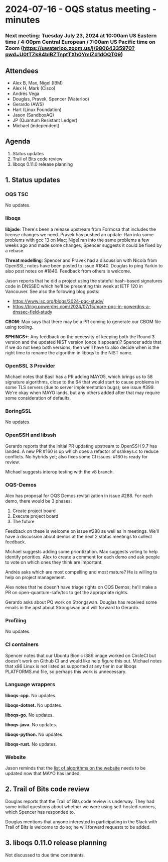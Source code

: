 # 2024-07-16 - OQS status meeting - minutes

### Next meeting: Tuesday July 23, 2024 at 10:00am US Eastern time / 4:00pm Central European / 7:00am US Pacific time on Zoom (https://uwaterloo.zoom.us/j/98064335970?pwd=U0tTZk84blBZTnptTXh0YmlZd1dOQT09)

<!-- ### Next meeting: Tuesday July 16, 2024 at 12:30pm US Eastern time / 6:30pm Central European / 9:30am US Pacific time on Zoom (https://uwaterloo.zoom.us/j/98064335970?pwd=U0tTZk84blBZTnptTXh0YmlZd1dOQT09) -->

## Attendees

- Alex B, Max, Nigel (IBM)
- Alex H, Mark (Cisco)
- Andrés Vega
- Douglas, Pravek, Spencer (Waterloo)
- Gerardo (AWS)
- Hart (Linux Foundation)
- Jason (SandboxAQ)
- JP (Quantum Resistant Ledger)
- Michael (independent)
<!-- - Christian (MSR) -->
<!-- - Gerardo (AWS) -->
<!-- - Jason (SandboxAQ) -->
<!-- - Prem (AMD) -->
<!-- - Ry (Linux Foundation) -->
<!-- - Sara (Synopsys) -->
<!-- - Vlad (softwareQ) -->
<!-- - Yarkin (NVIDIA) -->

## Agenda

1. Status updates
2. Trail of Bits code review
3. liboqs 0.11.0 release planning

## 1. Status updates

### OQS TSC

No updates.

### liboqs

**libjade**: There's been a release upstream from Formosa that includes the license changes we need.  Pravek has pushed an update. Ran into some problems with gcc 13 on Mac; Nigel ran into the same problems a few weeks ago and made some changes; Spencer suggests it could be fixed by a rebase.

**Threat modelling**: Spencer and Pravek had a discussion with Nicola from OpenSSL; notes have been posted to issue #1840. Douglas to ping Yarkin to also post notes on #1840.  Feedback from others is welcome.

Jason reports that he did a project using the stateful hash-based signatures code in DNSSEC which he'll be presenting this week at IETF 120 in Vancouver.  See also the following blog posts:
- https://www.isc.org/blogs/2024-pqc-study/
- https://blog.powerdns.com/2024/07/15/more-pqc-in-powerdns-a-dnssec-field-study

**CBOM**: Max says that there may be a PR coming to generate our CBOM file using tooling.

**SPHINCS+**: Any feedback on the necessity of keeping both the Round 3 version and the updated NIST version (once it appears)?  Spencer adds that if we do not keep both versions, then we'll have to also decide when is the right time to rename the algorithm in liboqs to the NIST name.

### OpenSSL 3 Provider

Michael notes that Basil has a PR adding MAYO5, which brings us to 58 signature algorithms, close to the 64 that would start to cause problems in some TLS servers (due to server implementation bugs); see issue #399.  We're okay when MAYO lands, but any others added after that may require some consideration of defaults.

### BoringSSL

No updates.

### OpenSSH and libssh

Gerardo reports that the initial PR updating upstream to OpenSSH 9.7 has landed. A new PR #160 is up which does a refactor of sshkeys.c to reduce conflicts.  No hybrids yet; also fixes some CI issues.  #160 is ready for review.

Michael suggests interop testing with the v8 branch.

### OQS-Demos

Alex has proposal for OQS Demos revitalization in issue #288.  For each demo, there would be 3 phases:

1. Create project board
2. Execute project board
3. The future

Feedback on these is welcome on issue #288 as well as in meetings.  We'll have a discussion about demos at the next 2 status meetings to collect feedback.

Michael suggests adding some prioritization.  Max suggests voting to help identify priorities. Alex to create a comment for each demo and ask people to vote on which ones they think are important.

Andrés asks which are most compelling and most mature? He is willing to help on project management.

Alex notes that he doesn't have triage rights on OQS Demos; he'll make a PR on open-quantum-safe/tsc to get the appropriate rights.

Gerardo asks about PQ work on Strongswan.  Douglas has received some emails in the apst about Strongswan and will forward to Gerardo.

### Profiling

No updates.

### CI containers

Spencer notes that our Ubuntu Bionic i386 image worked on CircleCI but doesn't work on Github CI and would like help figure this out.  Michael notes that x86 Linux is not listed as supported at any tier in our liboqs PLATFORMS.md file, so perhaps this work is unnecessary.

### Language wrappers

**liboqs-cpp.**
No updates.

**liboqs-dotnet.** 
No updates.

**liboqs-go.** 
No updates.

**liboqs-java.**
No updates.

**liboqs-python.** 
No updates.

**liboqs-rust.**
No updates.

### Website

Jason reminds that the [list of algorithms on the website](https://openquantumsafe.org/liboqs/algorithms/) needs to be updated now that MAYO has landed.

## 2. Trail of Bits code review

Douglas reports that the Trail of Bits code review is underway. They had some initial questions about whether we were using self-hosted runners, which Spencer has responded to.

Douglas mentions that anyone interested in participating in the Slack with Trail of Bits is welcome to do so; he will forward requests to be added.

## 3. liboqs 0.11.0 release planning

Not discussed to due time constraints.
